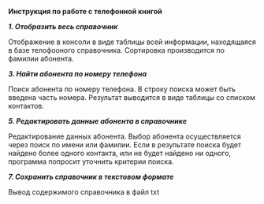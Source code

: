 **Инструкция по работе с телефонной книгой**

***1. Отобразить весь справочник***

Отображение в консоли в виде таблицы всей информации, находящаяся в базе телофооного справочника. Сортировка производится по фамилии абонента.

***3. Найти абонента по номеру телефона***

Поиск абонента по номеру телефона. В строку поиска может быть введена часть номера. Результат выводится в виде таблицы со списком контактов.

***5. Редактировать данные абонента в справочнике***

Редактирование данных абонента. Выбор абонента осуществляется через поиск по имени или фамилии. Если в результате поиска будет найдено более одного контакта, или не будет найдено ни одного, программа попросит уточнить критерии поиска.

***7. Сохранить справочник в текстовом формате***

Вывод содержимого справочника в файл txt